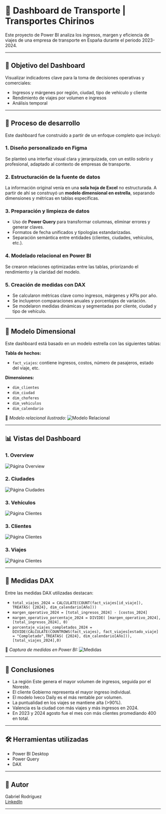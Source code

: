 # 🚚 Dashboard de Transporte | Transportes Chirinos

Este proyecto de Power BI analiza los ingresos, margen y eficiencia de viajes de una empresa de transporte en España durante el periodo 2023-2024.

---


## 🎯 Objetivo del Dashboard

Visualizar indicadores clave para la toma de decisiones operativas y comerciales:

- Ingresos y márgenes por región, ciudad, tipo de vehículo y cliente
- Rendimiento de viajes por volumen e ingresos
- Análisis temporal

---


## 🧪 Proceso de desarrollo

Este dashboard fue construido a partir de un enfoque completo que incluyó:

### 1. Diseño personalizado en Figma
Se planteó una interfaz visual clara y jerarquizada, con un estilo sobrio y profesional, adaptado al contexto de empresas de transporte.

### 2. Estructuración de la fuente de datos
La información original venía en una **sola hoja de Excel** no estructurada. A partir de ahí se construyó un **modelo dimensional en estrella**, separando dimensiones y métricas en tablas específicas.

### 3. Preparación y limpieza de datos
- Uso de **Power Query** para transformar columnas, eliminar errores y generar claves.
- Formatos de fecha unificados y tipologías estandarizadas.
- Separación semántica entre entidades (clientes, ciudades, vehículos, etc.).

### 4. Modelado relacional en Power BI
Se crearon relaciones optimizadas entre las tablas, priorizando el rendimiento y la claridad del modelo.

### 5. Creación de medidas con DAX
- Se calcularon métricas clave como ingresos, márgenes y KPIs por año.
- Se incluyeron comparaciones anuales y porcentajes de variación.
- Se modelaron medidas dinámicas y segmentadas por cliente, ciudad y tipo de vehículo.

---

## 🧱 Modelo Dimensional

Este dashboard está basado en un modelo estrella con las siguientes tablas:

**Tabla de hechos:**
- `fact_viajes`: contiene ingresos, costos, número de pasajeros, estado del viaje, etc.

**Dimensiones:**
- `dim_clientes`
- `dim_ciudad`
- `dim_choferes`
- `dim_vehiculos`
- `dim_calendario`
  
📌 *Modelo relacional ilustrado:*
![Modelo Relacional](./paginas/modelo_relacional.png)

---

## 📊 Vistas del Dashboard

### 1. Overview
![Página Overview](./paginas/01.overview.png)

### 2. Ciudades
![Página Ciudades](./paginas/02.ciudades.png)

### 3. Vehículos
![Página Clientes](./03./paginas/vehiculos.png)

### 3. Clientes
![Página Clientes](./paginas/04.clientes.png)

### 3. Viajes
![Página Clientes](./paginas/05.viajes.png)

---

## 🧠 Medidas DAX

Entre las medidas DAX utilizadas destacan:

- `total_viajes_2024 = CALCULATE(COUNT(fact_viajes[id_viaje]), TREATAS( {2024}, dim_calendario[Año]))`
- `margen_operativo_2024 = [total_ingresos_2024] - [costos_2024]`
- `margen_operativo_porcentaje_2024 = DIVIDE( [margen_operativo_2024], [total_ingresos_2024], 0)`
- `porcentaje_viajes_completados_2024 = DIVIDE(CALCULATE(COUNTROWS(fact_viajes), fact_viajes[estado_viaje] = "Completado",TREATAS( {2024}, dim_calendario[Año])), [total_viajes_2024],0)`

📌 *Captura de medidas en Power BI:*
![Medidas](./paginas/medidas.png)

---

## 🧩 Conclusiones

- La región Este genera el mayor volumen de ingresos, seguida por el Noreste.
- El cliente Gobierno representa el mayor ingreso individual.
- El modelo Iveco Daily es el más rentable por volumen.
- La puntualidad en los viajes se mantiene alta (>90%).
- Valencia es la ciudad con más viajes y más ingresos en 2024.
- En 2023 y 2024 agosto fue el mes con más clientes promediando 400 en total.

---

## 🛠️ Herramientas utilizadas

- Power BI Desktop
- Power Query
- DAX

---

## 👤 Autor

Gabriel Rodríguez  
[LinkedIn](https://www.linkedin.com/in/gabriel-rodr%C3%ADguez-4b4a6216b/)

---
